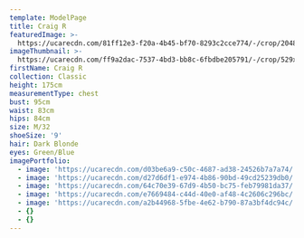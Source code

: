 ```yaml
---
template: ModelPage
title: Craig R
featuredImage: >-
  https://ucarecdn.com/81ff12e3-f20a-4b45-bf70-8293c2cce774/-/crop/2048x881/0,333/-/preview/
imageThumbnail: >-
  https://ucarecdn.com/ff9a2dac-7537-4bd3-bb8c-6fbdbe205791/-/crop/529x742/489,425/-/preview/
firstName: Craig R
collection: Classic
height: 175cm
measurementType: chest
bust: 95cm
waist: 83cm
hips: 84cm
size: M/32
shoeSize: '9'
hair: Dark Blonde
eyes: Green/Blue
imagePortfolio:
  - image: 'https://ucarecdn.com/d03be6a9-c50c-4687-ad38-24526b7a7a74/'
  - image: 'https://ucarecdn.com/d27d6df1-e974-4b86-90bd-49cd25239db0/'
  - image: 'https://ucarecdn.com/64c70e39-67d9-4b50-bc75-feb79981da37/'
  - image: 'https://ucarecdn.com/e7669484-c44d-40e0-af48-4c2606c296bc/'
  - image: 'https://ucarecdn.com/a2b44968-5fbe-4e62-b790-87a3bf4dc94c/'
  - {}
  - {}
---
```


